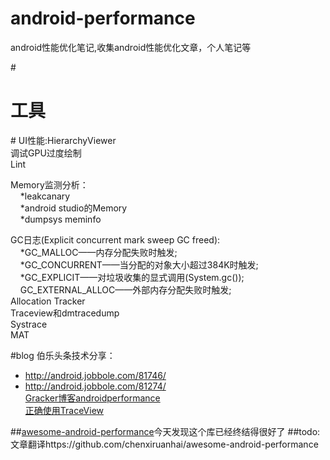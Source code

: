 # android-performance
android性能优化笔记,收集android性能优化文章，个人笔记等

#<h1>工具</h1>#
UI性能:HierarchyViewer<br/>
调试GPU过度绘制<br/>
Lint<br/>

Memory监测分析：<br/>
&nbsp;&nbsp;&nbsp;&nbsp;*leakcanary</br>
&nbsp;&nbsp;&nbsp;&nbsp;*android studio的Memory</br>
&nbsp;&nbsp;&nbsp;&nbsp;*dumpsys meminfo</br>

GC日志(Explicit concurrent mark sweep GC freed):<br/>
&nbsp;&nbsp;&nbsp;&nbsp;*GC_MALLOC——内存分配失败时触发;<br/>
&nbsp;&nbsp;&nbsp;&nbsp;*GC_CONCURRENT——当分配的对象大小超过384K时触发;<br/>
&nbsp;&nbsp;&nbsp;&nbsp;*GC_EXPLICIT——对垃圾收集的显式调用(System.gc());<br/>
&nbsp;&nbsp;&nbsp;&nbsp;GC_EXTERNAL_ALLOC——外部内存分配失败时触发;<br/>
Allocation Tracker<br/>
Traceview和dmtracedump<br/>
Systrace<br/>
MAT<br/>


#blog
伯乐头条技术分享：<br/>
* http://android.jobbole.com/81746/<br/>
* http://android.jobbole.com/81274/<br/>
[Gracker博客androidperformance](http://www.androidperformance.com/archives/)<br/>
[正确使用TraceView](http://blog.jobbole.com/78995/)

##[awesome-android-performance](https://github.com/Juude/awesome-android-performance)今天发现这个库已经终结得很好了
##todo:文章翻译https://github.com/chenxiruanhai/awesome-android-performance

